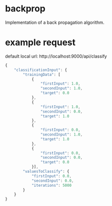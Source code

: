 # backprop
Implementation of a back propagation algorithm.

# example request
default local url: http://localhost:9000/api/classify

```javascript
{
    "classificationInput": {
        "trainingData": [
            {
                "firstInput": 1.0,
                "secondInput": 1.0,
                "target": 0.0
            },
            {
                "firstInput": 1.0,
                "secondInput": 0.0,
                "target": 1.0
            },
            {
                "firstInput": 0.0,
                "secondInput": 1.0,
                "target": 1.0
            },
            {
                "firstInput": 0.0,
                "secondInput": 0.0,
                "target": 0.0
            }],
        "valuesToClassify": {
            "firstInput": 0.0,
            "secondInput": 0.0,
            "iterations": 5000
        }
    }
}
```
